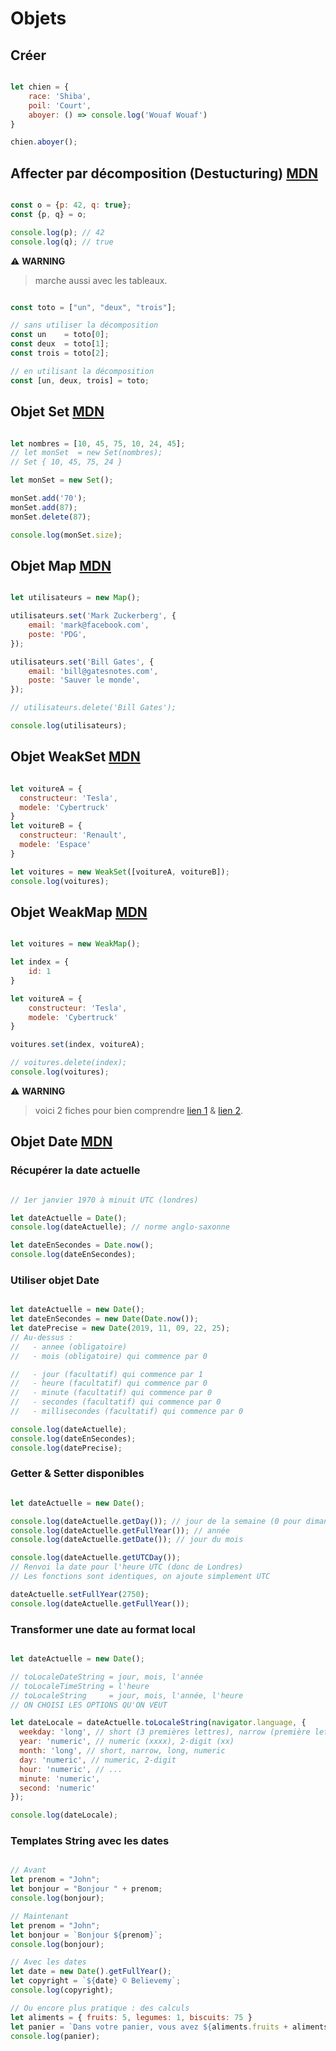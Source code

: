 # Objets

## Créer

```js

let chien = {
    race: 'Shiba',
    poil: 'Court',
    aboyer: () => console.log('Wouaf Wouaf')
}

chien.aboyer();

```

## Affecter par décomposition (Destucturing) [MDN](https://developer.mozilla.org/fr/docs/Web/JavaScript/Reference/Operators/Destructuring_assignment)

```js

const o = {p: 42, q: true};
const {p, q} = o;

console.log(p); // 42
console.log(q); // true

```

⚠️ **WARNING**
> marche aussi avec les tableaux.

```js

const toto = ["un", "deux", "trois"];

// sans utiliser la décomposition
const un    = toto[0];
const deux  = toto[1];
const trois = toto[2];

// en utilisant la décomposition
const [un, deux, trois] = toto;


```

## Objet Set [MDN](https://developer.mozilla.org/fr/docs/Web/JavaScript/Reference/Global_Objects/Set)

```js

let nombres = [10, 45, 75, 10, 24, 45];
// let monSet  = new Set(nombres);
// Set { 10, 45, 75, 24 }

let monSet = new Set();

monSet.add('70');
monSet.add(87);
monSet.delete(87);

console.log(monSet.size);

```

## Objet Map [MDN](https://developer.mozilla.org/fr/docs/Web/JavaScript/Reference/Global_Objects/Map)

```js

let utilisateurs = new Map();

utilisateurs.set('Mark Zuckerberg', {
    email: 'mark@facebook.com',
    poste: 'PDG',
});

utilisateurs.set('Bill Gates', {
    email: 'bill@gatesnotes.com',
    poste: 'Sauver le monde',
});

// utilisateurs.delete('Bill Gates');

console.log(utilisateurs);

```

## Objet WeakSet [MDN](https://developer.mozilla.org/fr/docs/Web/JavaScript/Reference/Global_Objects/WeakSet)

```js

let voitureA = {
  constructeur: 'Tesla',
  modele: 'Cybertruck'
}
let voitureB = {
  constructeur: 'Renault',
  modele: 'Espace'
}

let voitures = new WeakSet([voitureA, voitureB]);
console.log(voitures);

```

## Objet WeakMap [MDN](https://developer.mozilla.org/fr/docs/Web/JavaScript/Reference/Global_Objects/WeakMap)

```js

let voitures = new WeakMap();

let index = {
    id: 1
}

let voitureA = {
    constructeur: 'Tesla',
    modele: 'Cybertruck'
}

voitures.set(index, voitureA);

// voitures.delete(index);
console.log(voitures);

```

⚠️ **WARNING**
> voici 2 fiches pour bien comprendre [lien 1](https://believemy.com/course/le-programme-rocket/62/4) & [lien 2](https://believemy.com/course/le-programme-rocket/62/9).

## Objet Date [MDN](https://developer.mozilla.org/fr/docs/Web/JavaScript/Reference/Global_Objects/Date)

### Récupérer la date actuelle

```js

// 1er janvier 1970 à minuit UTC (londres)

let dateActuelle = Date();
console.log(dateActuelle); // norme anglo-saxonne

let dateEnSecondes = Date.now();
console.log(dateEnSecondes);

```

### Utiliser objet Date

```js

let dateActuelle = new Date();
let dateEnSecondes = new Date(Date.now());
let datePrecise = new Date(2019, 11, 09, 22, 25);
// Au-dessus :
//   - annee (obligatoire)
//   - mois (obligatoire) qui commence par 0

//   - jour (facultatif) qui commence par 1
//   - heure (facultatif) qui commence par 0
//   - minute (facultatif) qui commence par 0
//   - secondes (facultatif) qui commence par 0
//   - millisecondes (facultatif) qui commence par 0

console.log(dateActuelle);
console.log(dateEnSecondes);
console.log(datePrecise);

```

### Getter & Setter disponibles

```js

let dateActuelle = new Date();

console.log(dateActuelle.getDay()); // jour de la semaine (0 pour dimanche, 6 pour samedi)
console.log(dateActuelle.getFullYear()); // année
console.log(dateActuelle.getDate()); // jour du mois

console.log(dateActuelle.getUTCDay());
// Renvoi la date pour l'heure UTC (donc de Londres)
// Les fonctions sont identiques, on ajoute simplement UTC

dateActuelle.setFullYear(2750);
console.log(dateActuelle.getFullYear());

```

### Transformer une date au format local

```js

let dateActuelle = new Date();

// toLocaleDateString = jour, mois, l'année
// toLocaleTimeString = l'heure
// toLocaleString     = jour, mois, l'année, l'heure
// ON CHOISI LES OPTIONS QU'ON VEUT

let dateLocale = dateActuelle.toLocaleString(navigator.language, {
  weekday: 'long', // short (3 premières lettres), narrow (première lettre), long (toutes les lettres)
  year: 'numeric', // numeric (xxxx), 2-digit (xx)
  month: 'long', // short, narrow, long, numeric
  day: 'numeric', // numeric, 2-digit
  hour: 'numeric', // ...
  minute: 'numeric',
  second: 'numeric'
});

console.log(dateLocale);

```

### Templates String avec les dates

```js

// Avant
let prenom = "John";
let bonjour = "Bonjour " + prenom;
console.log(bonjour);

// Maintenant
let prenom = "John";
let bonjour = `Bonjour ${prenom}`;
console.log(bonjour);

// Avec les dates
let date = new Date().getFullYear();
let copyright = `${date} © Believemy`;
console.log(copyright);

// Ou encore plus pratique : des calculs
let aliments = { fruits: 5, legumes: 1, biscuits: 75 }
let panier = `Dans votre panier, vous avez ${aliments.fruits + aliments.legumes + aliments.biscuits} articles.`;
console.log(panier);

```
